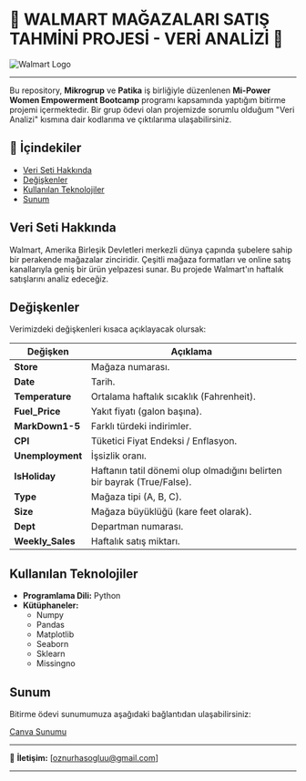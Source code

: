 # 🌟 WALMART MAĞAZALARI SATIŞ TAHMİNİ PROJESİ - VERİ ANALİZİ 🌟

![Walmart Logo](https://upload.wikimedia.org/wikipedia/commons/thumb/c/ca/Walmart_logo.svg/1200px-Walmart_logo.svg.png)

---

Bu repository, **Mikrogrup** ve **Patika** iş birliğiyle düzenlenen **Mi-Power Women Empowerment Bootcamp** programı kapsamında yaptığım bitirme projemi içermektedir. Bir grup ödevi olan projemizde sorumlu olduğum "Veri Analizi" kısmına dair kodlarıma ve çıktılarıma ulaşabilirsiniz.

## 📄 İçindekiler
- [Veri Seti Hakkında](#veri-seti-hakkında)
- [Değişkenler](#değişkenler)
- [Kullanılan Teknolojiler](#kullanılan-teknolojiler)
- [Sunum](#sunum)

## Veri Seti Hakkında
Walmart, Amerika Birleşik Devletleri merkezli dünya çapında şubelere sahip bir perakende mağazalar zinciridir. Çeşitli mağaza formatları ve online satış kanallarıyla geniş bir ürün yelpazesi sunar. Bu projede Walmart'ın haftalık satışlarını analiz edeceğiz.

## Değişkenler
Verimizdeki değişkenleri kısaca açıklayacak olursak:

| Değişken       | Açıklama                                          |
| -------------- | ------------------------------------------------- |
| **Store**      | Mağaza numarası.                                  |
| **Date**       | Tarih.                                            |
| **Temperature**| Ortalama haftalık sıcaklık (Fahrenheit).          |
| **Fuel_Price** | Yakıt fiyatı (galon başına).                      |
| **MarkDown1-5**| Farklı türdeki indirimler.                        |
| **CPI**        | Tüketici Fiyat Endeksi / Enflasyon.               |
| **Unemployment**| İşsizlik oranı.                                   |
| **IsHoliday**  | Haftanın tatil dönemi olup olmadığını belirten bir bayrak (True/False). |
| **Type**       | Mağaza tipi (A, B, C).                            |
| **Size**       | Mağaza büyüklüğü (kare feet olarak).              |
| **Dept**       | Departman numarası.                               |
| **Weekly_Sales**| Haftalık satış miktarı.                          |

## Kullanılan Teknolojiler
- **Programlama Dili:** Python
- **Kütüphaneler:** 
  - Numpy
  - Pandas
  - Matplotlib
  - Seaborn
  - Sklearn
  - Missingno

## Sunum
Bitirme ödevi sunumumuza aşağıdaki bağlantıdan ulaşabilirsiniz:

[Canva Sunumu](https://www.canva.com/design/DAGHdJoX--Q/K-Ml9XcJ3QkMCBD4B9nTmg/edit?utm_content=DAGHdJoX--Q&utm_campaign=designshare&utm_medium=link2&utm_source=sharebutton)

---

📧 **İletişim:** [oznurhasogluu@gmail.com]

---
